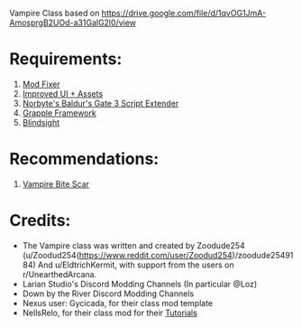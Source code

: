 Vampire Class based on https://drive.google.com/file/d/1qvOG1JmA-AmosprgB2UOd-a31GalG2l0/view

# Requirements:
1. [Mod Fixer](https://www.nexusmods.com/baldursgate3/mods/141)
2. [Improved UI + Assets](https://www.nexusmods.com/baldursgate3/mods/366?tab=description)
3. [Norbyte's Baldur's Gate 3 Script Extender](https://github.com/Norbyte/bg3se/tree/main)
4. [Grapple Framework](https://www.nexusmods.com/baldursgate3/mods/3382)
5. [Blindsight](https://www.nexusmods.com/baldursgate3/mods/3807?tab=description)

# Recommendations:
1. [Vampire Bite Scar](https://www.nexusmods.com/baldursgate3/mods/4158)

# Credits:
- The Vampire class was written and created by Zoodude254 (u/Zoodud254(https://www.reddit.com/user/Zoodud254)/zoodude2549184) And u/EldtrichKermit, with support from the users on r/UnearthedArcana.
- Larian Studio's Discord Modding Channels (In particular @Loz)
- Down by the River Discord Modding Channels
- Nexus user: Gycicada, for their class mod template
- NellsRelo, for their class mod for their [Tutorials](https://github.com/BG3-Community-Library-Team/BG3-Community-Library/wiki/Tutorials)
